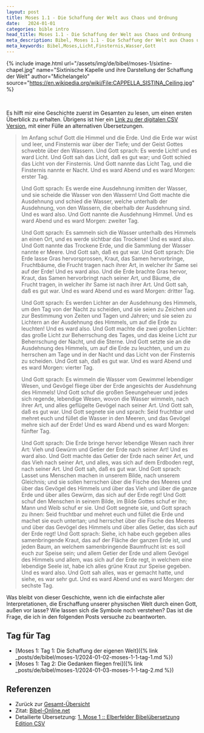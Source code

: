 ```yaml
---
layout: post
title: Moses 1.1 - Die Schaffung der Welt aus Chaos und Ordnung
date:   2024-01-01
categories: bible intro
head_title: Moses 1.1 - Die Schaffung der Welt aus Chaos und Ordnung
meta_description: Bibel, Moses 1.1 - Die Schaffung der Welt aus Chaos und Ordnung
meta_keywords: Bibel,Moses,Licht,Finsternis,Wasser,Gott
---
```


{% include image.html
  url="/assets/img/de/bibel/moses-1/sixtine-chapel.jpg"
  name="Sixtinische Kapelle und ihre Darstellung der Schaffung der Welt"
  author="Michelangelo"
  source="https://en.wikipedia.org/wiki/File:CAPPELLA_SISTINA_Ceiling.jpg"
%}

<br>

<span class="first-letter">E</span>s hilft mir eine Geschichte zuerst im Gesamten zu lesen, um einen ersten Überblick zu erhalten. Übrigens ist hier ein [Link zu der digitalen CSV Version](https://www.csv-bibel.de/bibel/1-mose-1), mit einer Fülle an alternativen Übersetzungen.

> Im Anfang schuf Gott die Himmel und die Erde. Und die Erde war wüst und leer, und Finsternis war über der Tiefe; und der Geist Gottes schwebte über den Wassern. Und Gott sprach: Es werde Licht! und es ward Licht. Und Gott sah das Licht, daß es gut war; und Gott schied das Licht von der Finsternis. Und Gott nannte das Licht Tag, und die Finsternis nannte er Nacht. Und es ward Abend und es ward Morgen: erster Tag.
>
> Und Gott sprach: Es werde eine Ausdehnung inmitten der Wasser, und sie scheide die Wasser von den Wassern! Und Gott machte die Ausdehnung und schied die Wasser, welche unterhalb der Ausdehnung, von den Wassern, die oberhalb der Ausdehnung sind. Und es ward also. Und Gott nannte die Ausdehnung Himmel. Und es ward Abend und es ward Morgen: zweiter Tag.
>
> Und Gott sprach: Es sammeln sich die Wasser unterhalb des Himmels an einen Ort, und es werde sichtbar das Trockene! Und es ward also. Und Gott nannte das Trockene Erde, und die Sammlung der Wasser nannte er Meere. Und Gott sah, daß es gut war. Und Gott sprach: Die Erde lasse Gras hervorsprossen, Kraut, das Samen hervorbringe, Fruchtbäume, die Frucht tragen nach ihrer Art, in welcher ihr Same sei auf der Erde! Und es ward also. Und die Erde brachte Gras hervor, Kraut, das Samen hervorbringt nach seiner Art, und Bäume, die Frucht tragen, in welcher ihr Same ist nach ihrer Art. Und Gott sah, daß es gut war. Und es ward Abend und es ward Morgen: dritter Tag.
>
> Und Gott sprach: Es werden Lichter an der Ausdehnung des Himmels, um den Tag von der Nacht zu scheiden, und sie seien zu Zeichen und zur Bestimmung von Zeiten und Tagen und Jahren; und sie seien zu Lichtern an der Ausdehnung des Himmels, um auf die Erde zu leuchten! Und es ward also. Und Gott machte die zwei großen Lichter: das große Licht zur Beherrschung des Tages, und das kleine Licht zur Beherrschung der Nacht, und die Sterne. Und Gott setzte sie an die Ausdehnung des Himmels, um auf die Erde zu leuchten, und um zu herrschen am Tage und in der Nacht und das Licht von der Finsternis zu scheiden. Und Gott sah, daß es gut war. Und es ward Abend und es ward Morgen: vierter Tag.
>
> Und Gott sprach: Es wimmeln die Wasser vom Gewimmel lebendiger Wesen, und Gevögel fliege über der Erde angesichts der Ausdehnung des Himmels! Und Gott schuf die großen Seeungeheuer und jedes sich regende, lebendige Wesen, wovon die Wasser wimmeln, nach ihrer Art, und alles geflügelte Gevögel nach seiner Art. Und Gott sah, daß es gut war. Und Gott segnete sie und sprach: Seid fruchtbar und mehret euch und füllet die Wasser in den Meeren, und das Gevögel mehre sich auf der Erde! Und es ward Abend und es ward Morgen: fünfter Tag.
>
> Und Gott sprach: Die Erde bringe hervor lebendige Wesen nach ihrer Art: Vieh und Gewürm und Getier der Erde nach seiner Art! Und es ward also. Und Gott machte das Getier der Erde nach seiner Art, und das Vieh nach seiner Art, und alles, was sich auf dem Erdboden regt, nach seiner Art. Und Gott sah, daß es gut war. Und Gott sprach: Lasset uns Menschen machen in unserem Bilde, nach unserem Gleichnis; und sie sollen herrschen über die Fische des Meeres und über das Gevögel des Himmels und über das Vieh und über die ganze Erde und über alles Gewürm, das sich auf der Erde regt! Und Gott schuf den Menschen in seinem Bilde, im Bilde Gottes schuf er ihn; Mann und Weib schuf er sie. Und Gott segnete sie, und Gott sprach zu ihnen: Seid fruchtbar und mehret euch und füllet die Erde und machet sie euch untertan; und herrschet über die Fische des Meeres und über das Gevögel des Himmels und über alles Getier, das sich auf der Erde regt! Und Gott sprach: Siehe, ich habe euch gegeben alles samenbringende Kraut, das auf der Fläche der ganzen Erde ist, und jeden Baum, an welchem samenbringende Baumfrucht ist: es soll euch zur Speise sein; und allem Getier der Erde und allem Gevögel des Himmels und allem, was sich auf der Erde regt, in welchem eine lebendige Seele ist, habe ich alles grüne Kraut zur Speise gegeben. Und es ward also. Und Gott sah alles, was er gemacht hatte, und siehe, es war sehr gut. Und es ward Abend und es ward Morgen: der sechste Tag.

Was bleibt von dieser Geschichte, wenn ich die einfachste aller Interpretationen, die Erschaffung unserer physischen Welt durch einen Gott, außen vor lasse? Wie lassen sich die Symbole noch verstehen? Das ist die Frage, die ich in den folgenden Posts versuche zu beantworten.

## Tag für Tag

* [Moses 1: Tag 1: Die Schaffung der eigenen Welt]({% link _posts/de/bibel/moses-1/2024-01-02-moses-1-1-tag-1.md %})
* [Moses 1: Tag 2: Die Gedanken fliegen frei]({% link _posts/de/bibel/moses-1/2024-01-03-moses-1-1-tag-2.md %})

## Referenzen
* Zurück zur [Gesamt-Übersicht](/articles/bible.html)
* Zitat: [Bibel-Online.net](https://www.bibel-online.net/buch/elberfelder_1905/1_mose/1)
* Detailierte Übersetzung: [1. Mose 1 :: Elberfelder Bibelübersetzung Edition CSV](https://www.csv-bibel.de/bibel/1-mose-1)
